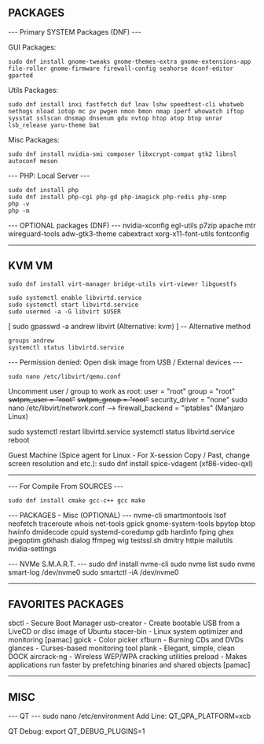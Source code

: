 ## PACKAGES

--- Primary SYSTEM Packages (DNF) ---

GUI Packages:
```
sudo dnf install gnome-tweaks gnome-themes-extra gnome-extensions-app file-roller gnome-firmware firewall-config seahorse dconf-editor gparted
```

Utils Packages:
```
sudo dnf install inxi fastfetch duf lnav lshw speedtest-cli whatweb nethogs nload iotop mc pv pwgen nmon bmon nmap iperf whowatch iftop sysstat sslscan dnsmap dnsenum gdu nvtop htop atop btop unrar lsb_release yaru-theme bat
```

Misc Packages:
```
sudo dnf install nvidia-smi composer libxcrypt-compat gtk2 libnsl autoconf meson
```

--- PHP: Local Server ---
```
sudo dnf install php
sudo dnf install php-cgi php-gd php-imagick php-redis php-snmp
php -v
php -m
```

--- OPTIONAL packages (DNF) ---
nvidia-xconfig egl-utils p7zip apache mtr wireguard-tools adw-gtk3-theme cabextract xorg-x11-font-utils fontconfig


_____


## KVM VM
```
sudo dnf install virt-manager bridge-utils virt-viewer libguestfs
```

```
sudo systemctl enable libvirtd.service
sudo systemctl start libvirtd.service
sudo usermod -a -G libvirt $USER
```
[ sudo gpasswd -a andrew libvirt (Alternative: kvm) ] -- Alternative method
```
groups andrew
systemctl status libvirtd.service
```

--- Permission denied: Open disk image from USB / External devices ---
```
sudo nano /etc/libvirt/qemu.conf
```
Uncomment user / group to work as root:
user = "root"
group = "root"
~~swtpm_user = "root"~~
~~swtpm_group = "root"~~
security_driver = "none"
sudo nano /etc/libvirt/network.conf --> firewall_backend = "iptables" (Manjaro Linux)

sudo systemctl restart libvirtd.service
systemctl status libvirtd.service
reboot

Guest Machine (Spice agent for Linux - For X-session
Copy / Past, change screen resolution and etc.):
sudo dnf install spice-vdagent (xf86-video-qxl)


___


--- For Compile From SOURCES ---
```
sudo dnf install cmake gcc-c++ gcc make
```

--- PACKAGES - Misc (OPTIONAL) ---
nvme-cli smartmontools lsof neofetch traceroute whois net-tools gpick gnome-system-tools bpytop btop
hwinfo dmidecode cpuid systemd-coredump gdb hardinfo fping
ghex jpegoptim gtkhash dialog ffmpeg
wig testssl.sh dmitry httpie
mailutils
nvidia-settings

--- NVMe S.M.A.R.T. ---
sudo dnf install nvme-cli
sudo nvme list
sudo nvme smart-log /dev/nvme0
sudo smartctl -iA /dev/nvme0


____


## FAVORITES PACKAGES
sbctl - Secure Boot Manager
usb-creator - Create bootable USB from a LiveCD or disc image of Ubuntu
stacer-bin - Linux system optimizer and monitoring [pamac]
gpick - Color picker
xfburn - Burning CDs and DVDs
glances - Curses-based monitoring tool
plank - Elegant, simple, clean DOCK
aircrack-ng - Wireless WEP/WPA cracking utilities
preload - Makes applications run faster by prefetching binaries and shared objects [pamac]


____


## MISC
--- QT ---
sudo nano /etc/environment
Add Line:
QT_QPA_PLATFORM=xcb

QT Debug:
export QT_DEBUG_PLUGINS=1
